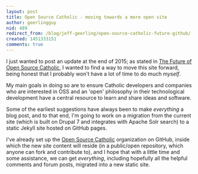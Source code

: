 ```yaml
---
layout: post
title: Open Source Catholic - moving towards a more open site
author: geerlingguy
nid: 489
redirect_from: /blog/jeff-geerling/open-source-catholic-future-github/
created: 1451333151
comments: true
---
```

I just wanted to post an update at the end of 2015; as stated in <a href="/blog/jeff-geerling/future-open-source">The Future of Open Source Catholic</a>, I wanted to find a way to move this site forward, being honest that I probably won't have a lot of time to do much <em>myself</em>.

My main goals in doing so are to ensure Catholic developers and companies who are interested in OSS and an 'open' philosophy in their technological development have a central resource to learn and share ideas and software.

Some of the earliest suggestions have always been to make <em>everything</em> a blog post, and to that end, I'm going to work on a migration from the current site (which is built on Drupal 7 and integrates with Apache Solr search) to a static Jekyll site hosted on GitHub pages.

I've already set up the <a href="https://github.com/open-source-catholic">Open Source Catholic</a> organization on GitHub, inside which the new site content will reside (in a public/open repository, which anyone can fork and contribute to), and I hope that with a little time and some assistance, we can get _everything_, including hopefully all the helpful comments and forum posts, migrated into a new static site.
